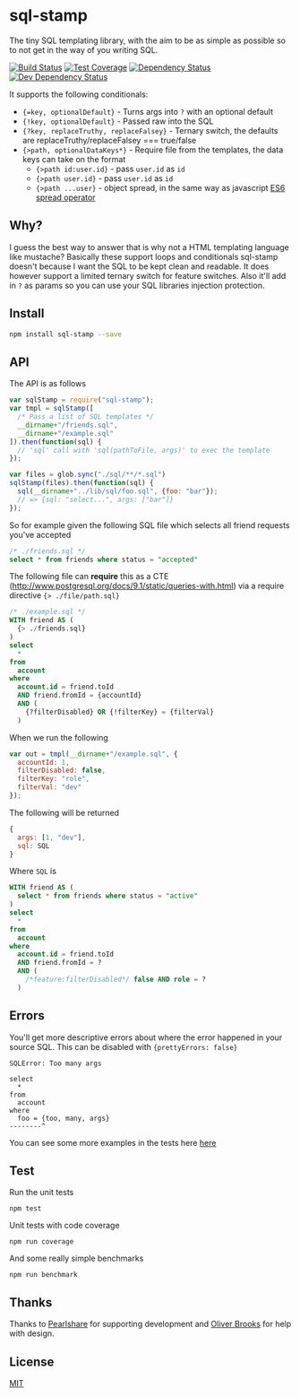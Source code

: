 # sql-stamp
The tiny SQL templating library, with the aim to be as simple as possible so to not get in the way of you writing SQL.

[![Build Status](https://circleci.com/gh/orangemug/sql-stamp.png?style=shield)][circleci]
[![Test Coverage](https://codeclimate.com/github/orangemug/sql-stamp/badges/coverage.svg)][codeclimate]
[![Dependency Status](https://david-dm.org/orangemug/sql-stamp.svg)][dm-prod]
[![Dev Dependency Status](https://david-dm.org/orangemug/sql-stamp/dev-status.svg)][dm-dev]

[circleci]:    https://circleci.com/gh/orangemug/sql-stamp
[codeclimate]: https://codeclimate.com/github/orangemug/sql-stamp/coverage
[dm-prod]:     https://david-dm.org/orangemug/sql-stamp
[dm-dev]:      https://david-dm.org/orangemug/sql-stamp#info=devDependencies


It supports the following conditionals:

 * `{=key, optionalDefault}`  - Turns args into `?` with an optional default
 * `{!key, optionalDefault}` - Passed raw into the SQL
 * `{?key, replaceTruthy, replaceFalsey}` - Ternary switch, the defaults are replaceTruthy/replaceFalsey === true/false
 * `{>path, optionalDataKeys*}` - Require file from the templates, the data keys can take on the format
   * `{>path id:user.id}` - pass `user.id` as `id`
   * `{>path user.id}` - pass `user.id` as `id`
   * `{>path ...user}` - object spread, in the same way as javascript [ES6 spread operator](https://developer.mozilla.org/en/docs/Web/JavaScript/Reference/Operators/Spread_operator)


## Why?
I guess the best way to answer that is why not a HTML templating language like mustache? Basically these support loops and conditionals sql-stamp doesn't because I want the SQL to be kept clean and readable. It does however support a limited ternary switch for feature switches. Also it'll add in `?` as params so you can use your SQL libraries injection protection.


## Install

```sh
npm install sql-stamp --save
```

## API
The API is as follows

```js
var sqlStamp = require("sql-stamp");
var tmpl = sqlStamp([
  /* Pass a list of SQL templates */
  __dirname+"/friends.sql",
  __dirname+"/example.sql"
]).then(function(sql) {
  // 'sql' call with 'sql(pathToFile, args)' to exec the template
});

var files = glob.sync("./sql/**/*.sql")
sqlStamp(files).then(function(sql) {
  sql(__dirname+"../lib/sql/foo.sql", {foo: "bar"});
  // => {sql: "select...", args: ["bar"]}
});
```

So for example given the following SQL file which selects all friend requests you've accepted

```sql
/* ./friends.sql */
select * from friends where status = "accepted"
```

The following file can **require** this as a CTE (<http://www.postgresql.org/docs/9.1/static/queries-with.html>) via a require directive `{> ./file/path.sql}`

```sql
/* ./example.sql */
WITH friend AS (
  {> ./friends.sql}
)
select
  *
from
  account
where
  account.id = friend.toId
  AND friend.fromId = {accountId}
  AND (
    {?filterDisabled} OR {!filterKey} = {filterVal}
  )
```

When we run the following

```js
var out = tmpl(__dirname+"/example.sql", {
  accountId: 1,
  filterDisabled: false,
  filterKey: "role",
  filterVal: "dev"
});
```

The following will be returned

```js
{
  args: [1, "dev"],
  sql: SQL
}
```

Where `SQL` is

```sql
WITH friend AS (
  select * from friends where status = "active"
)
select
  *
from
  account
where
  account.id = friend.toId
  AND friend.fromId = ?
  AND (
    /*feature:filterDisabled*/ false AND role = ?
  )
```

## Errors
You'll get more descriptive errors about where the error happened in your source SQL. This can be disabled with `{prettyErrors: false}`

```
SQLError: Too many args

select
  *
from
  account
where
  foo = {too, many, args}
--------^
```

You can see some more examples in the tests here [here](test/errors/index.js)


## Test
Run the unit tests

```
npm test
```

Unit tests with code coverage

```
npm run coverage
```

And some really simple benchmarks

```
npm run benchmark
```

## Thanks
Thanks to [Pearlshare](http://www.pearlshare.com) for supporting development and [Oliver Brooks](https://github.com/oliverbrooks/) for help with design.


## License
[MIT](LICENSE)
